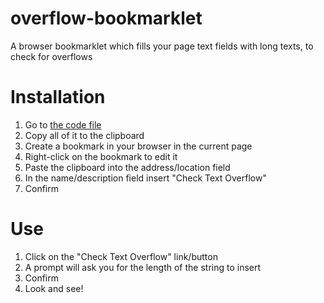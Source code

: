 # overflow-bookmarklet
A browser bookmarklet which fills your page text fields with long texts, to check for overflows

# Installation
1. Go to [the code file](https://raw.githubusercontent.com/ramtob/overflow-bookmark/master/dist/overflow-bookmark.js)
2. Copy all of it to the clipboard
3. Create a bookmark in your browser in the current page
4. Right-click on the bookmark to edit it
5. Paste the clipboard into the address/location field
6. In the name/description field insert "Check Text Overflow"
7. Confirm

# Use
1. Click on the "Check Text Overflow" link/button
2. A prompt will ask you for the length of the string to insert
3. Confirm
4. Look and see!
